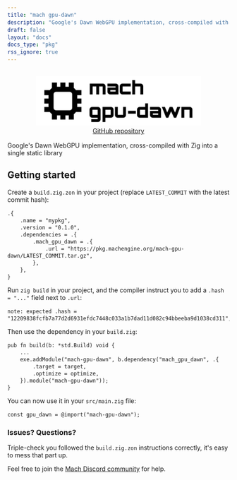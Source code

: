 ```yaml
---
title: "mach gpu-dawn"
description: "Google's Dawn WebGPU implementation, cross-compiled with Zig into a single static library "
draft: false
layout: "docs"
docs_type: "pkg"
rss_ignore: true
---
```


<div style="display: flex; flex-direction: column; justify-content: space-between; align-items: center; margin-bottom: 1rem;">
    <picture>
        <source media="(prefers-color-scheme: dark)" srcset="/assets/mach/gpu-dawn-full-dark.svg">
        <img alt="mach-gpu-dawn" src="/assets/mach/gpu-dawn-full-light.svg" style="height: 7rem; margin-top: 1rem;">
    </picture>
    <a href="https://github.com/hexops/mach-gpu-dawn">GitHub repository</a>
</div>

Google's Dawn WebGPU implementation, cross-compiled with Zig into a single static library 

## Getting started

Create a `build.zig.zon` in your project (replace `LATEST_COMMIT` with the latest commit hash):

```zig
.{
    .name = "mypkg",
    .version = "0.1.0",
    .dependencies = .{
        .mach_gpu_dawn = .{
            .url = "https://pkg.machengine.org/mach-gpu-dawn/LATEST_COMMIT.tar.gz",
        },
    },
}
```

Run `zig build` in your project, and the compiler instruct you to add a `.hash = "..."` field next to `.url`:

```
note: expected .hash = "12209838fcfb7a77d2d6931efdc7448c033a1b7dad11d082c94bbeeba9d1038cd311",
```

Then use the dependency in your `build.zig`:

```zig
pub fn build(b: *std.Build) void {
    ...
    exe.addModule("mach-gpu-dawn", b.dependency("mach_gpu_dawn", .{
        .target = target,
        .optimize = optimize,
    }).module("mach-gpu-dawn"));
}
```

You can now use it in your `src/main.zig` file:

```zig
const gpu_dawn = @import("mach-gpu-dawn");
```

### Issues? Questions?

Triple-check you followed the `build.zig.zon` instructions correctly, it's easy to mess that part up.

Feel free to join the [Mach Discord community](../../discord) for help.
